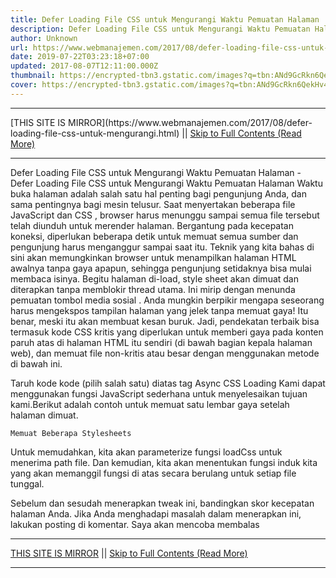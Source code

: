 ```yaml
---
title: Defer Loading File CSS untuk Mengurangi Waktu Pemuatan Halaman
description: Defer Loading File CSS untuk Mengurangi Waktu Pemuatan Halaman
author: Unknown
url: https://www.webmanajemen.com/2017/08/defer-loading-file-css-untuk-mengurangi.html
date: 2019-07-22T03:23:18+07:00
updated: 2017-08-07T12:11:00.000Z
thumbnail: https://encrypted-tbn3.gstatic.com/images?q=tbn:ANd9GcRkn6QekHv4y1EKpYAOy9FD3qAngAFoLYAB9faenCIkJi44YFLGAmFBWDa5
cover: https://encrypted-tbn3.gstatic.com/images?q=tbn:ANd9GcRkn6QekHv4y1EKpYAOy9FD3qAngAFoLYAB9faenCIkJi44YFLGAmFBWDa5
---
```


<hr/> [THIS SITE IS MIRROR](https://www.webmanajemen.com/2017/08/defer-loading-file-css-untuk-mengurangi.html) || <a href="https://www.webmanajemen.com/2017/08/defer-loading-file-css-untuk-mengurangi.html" rel="follow" class="button" id="read-more">Skip to Full Contents (Read More)</a> <hr/> Defer Loading File CSS untuk Mengurangi Waktu Pemuatan Halaman - Defer Loading File CSS untuk Mengurangi Waktu Pemuatan Halaman Waktu buka halaman adalah salah satu hal penting bagi pengunjung Anda, dan sama pentingnya bagi mesin telusur. Saat menyertakan beberapa file JavaScript dan CSS , browser harus menunggu sampai semua file tersebut telah diunduh untuk merender halaman.
Bergantung pada kecepatan koneksi, diperlukan beberapa detik untuk memuat semua sumber dan pengunjung harus menganggur sampai saat itu.
Teknik yang kita bahas di sini akan memungkinkan browser untuk menampilkan halaman HTML awalnya tanpa gaya apapun, sehingga pengunjung setidaknya bisa mulai membaca isinya. Begitu halaman di-load, style sheet akan dimuat dan diterapkan tanpa memblokir thread utama. Ini mirip dengan  menunda pemuatan tombol media sosial  .
Anda mungkin berpikir mengapa seseorang harus mengekspos tampilan halaman yang jelek tanpa memuat gaya! Itu benar, meski itu akan membuat kesan buruk. Jadi, pendekatan terbaik bisa termasuk kode CSS kritis yang diperlukan untuk memberi gaya pada konten paruh atas di halaman HTML itu sendiri (di bawah bagian kepala halaman web), dan memuat file non-kritis atau besar dengan menggunakan metode di bawah ini.

Taruh kode kode (pilih salah satu) diatas </body> tag
Async CSS Loading
Kami dapat menggunakan fungsi JavaScript sederhana untuk menyelesaikan tujuan kami.Berikut adalah contoh untuk memuat satu lembar gaya setelah halaman dimuat.
<script>
//define function to load css
var loadCss = function(){
    var cssLink = document.createElement('link');
    cssLink.rel = 'stylesheet';
    cssLink.href = 'myawesomestyle.css';
    var head = document.getElementsByTagName('head')[0];
    head.parentNode.insertBefore(cssLink, head);
};
 //call function on window load
window.addEventListener('load', loadCss);
</script>
    Memuat Beberapa Stylesheets
Untuk memudahkan, kita akan parameterize fungsi loadCss untuk menerima path
file. Dan kemudian, kita akan menentukan fungsi induk kita yang akan
memanggil fungsi di atas secara berulang untuk setiap file tunggal.
<script>
var loadMultipleCss = function(){
    //load local stylesheet
    loadCss('myawesomestyle.css');
     
    //load Bootstrap from CDN
    loadCss('https://maxcdn.bootstrapcdn.com/bootstrap/3.3.5/css/bootstrap.min.css');
     
    //load Bootstrap theme from CDN
    loadCss('https://maxcdn.bootstrapcdn.com/bootstrap/3.3.5/css/bootstrap-theme.min.css');
} 
var loadCss = function(cssPath){
    var cssLink = document.createElement('link');
    cssLink.rel = 'stylesheet';
    cssLink.href = cssPath;
    var head = document.getElementsByTagName('head')[0];
    head.parentNode.insertBefore(cssLink, head);
};
 //call function on window load
window.addEventListener('load', loadMultipleCss);
</script>
Sebelum dan sesudah menerapkan tweak ini, bandingkan skor kecepatan halaman Anda. Jika Anda menghadapi masalah dalam menerapkan ini, lakukan posting di komentar. Saya akan mencoba membalas <hr/> [THIS SITE IS MIRROR](https://www.webmanajemen.com/2017/08/defer-loading-file-css-untuk-mengurangi.html) || <a href="https://www.webmanajemen.com/2017/08/defer-loading-file-css-untuk-mengurangi.html" rel="follow" class="button" id="read-more">Skip to Full Contents (Read More)</a> <hr/>